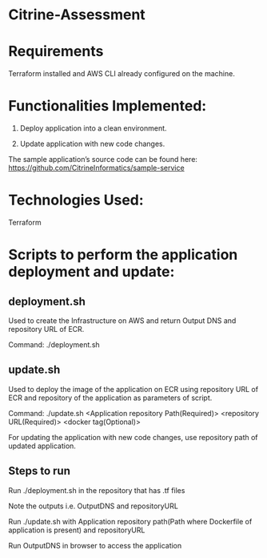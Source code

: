 # Citrine-Assessment

# Requirements

Terraform installed and AWS CLI already configured on the machine.

# Functionalities Implemented:

  1. Deploy application into a clean environment.
  
  2. Update application with new code changes.
  
The sample application’s source code can be found here: https://github.com/CitrineInformatics/sample-service

# Technologies Used: 

Terraform

# Scripts to perform the application deployment and update:

## deployment.sh

Used to create the Infrastructure on AWS and return Output DNS and repository URL of ECR.

Command: ./deployment.sh

## update.sh

Used to deploy the image of the application on ECR using repository URL of ECR and repository of the application as parameters of script.

Command: ./update.sh <Application repository Path(Required)> <repository URL(Required)> <docker tag(Optional)>
  
For updating the application with new code changes, use repository path of updated application.

## Steps to run

Run ./deployment.sh in the repository that has .tf files

Note the outputs i.e. OutputDNS and repositoryURL

Run ./update.sh with Application repository path(Path where Dockerfile of application is present) and repositoryURL

Run OutputDNS in browser to access the application

